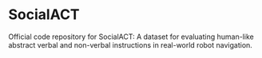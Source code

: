 # SocialACT
Official code repository for SocialACT: A dataset for evaluating human-like abstract verbal and non-verbal instructions in real-world robot navigation.
